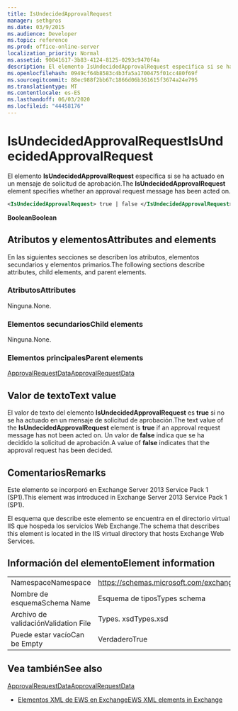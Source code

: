```yaml
---
title: IsUndecidedApprovalRequest
manager: sethgros
ms.date: 03/9/2015
ms.audience: Developer
ms.topic: reference
ms.prod: office-online-server
localization_priority: Normal
ms.assetid: 90841617-3b83-4124-8125-0293c9470f4a
description: El elemento IsUndecidedApprovalRequest especifica si se ha actuado en un mensaje de solicitud de aprobación.
ms.openlocfilehash: 0949cf64b8583c4b3fa5a1700475f01cc480f69f
ms.sourcegitcommit: 88ec988f2bb67c1866d06b361615f3674a24e795
ms.translationtype: MT
ms.contentlocale: es-ES
ms.lasthandoff: 06/03/2020
ms.locfileid: "44458176"
---
```

# <a name="isundecidedapprovalrequest"></a><span data-ttu-id="f64fa-103">IsUndecidedApprovalRequest</span><span class="sxs-lookup"><span data-stu-id="f64fa-103">IsUndecidedApprovalRequest</span></span>

<span data-ttu-id="f64fa-104">El elemento **IsUndecidedApprovalRequest** especifica si se ha actuado en un mensaje de solicitud de aprobación.</span><span class="sxs-lookup"><span data-stu-id="f64fa-104">The **IsUndecidedApprovalRequest** element specifies whether an approval request message has been acted on.</span></span> 
  
```XML
<IsUndecidedApprovalRequest> true | false </IsUndecidedApprovalRequest>
```

 <span data-ttu-id="f64fa-105">**Boolean**</span><span class="sxs-lookup"><span data-stu-id="f64fa-105">**Boolean**</span></span>
## <a name="attributes-and-elements"></a><span data-ttu-id="f64fa-106">Atributos y elementos</span><span class="sxs-lookup"><span data-stu-id="f64fa-106">Attributes and elements</span></span>

<span data-ttu-id="f64fa-107">En las siguientes secciones se describen los atributos, elementos secundarios y elementos primarios.</span><span class="sxs-lookup"><span data-stu-id="f64fa-107">The following sections describe attributes, child elements, and parent elements.</span></span>
  
### <a name="attributes"></a><span data-ttu-id="f64fa-108">Atributos</span><span class="sxs-lookup"><span data-stu-id="f64fa-108">Attributes</span></span>

<span data-ttu-id="f64fa-109">Ninguna.</span><span class="sxs-lookup"><span data-stu-id="f64fa-109">None.</span></span>
  
### <a name="child-elements"></a><span data-ttu-id="f64fa-110">Elementos secundarios</span><span class="sxs-lookup"><span data-stu-id="f64fa-110">Child elements</span></span>

<span data-ttu-id="f64fa-111">Ninguna.</span><span class="sxs-lookup"><span data-stu-id="f64fa-111">None.</span></span>
  
### <a name="parent-elements"></a><span data-ttu-id="f64fa-112">Elementos principales</span><span class="sxs-lookup"><span data-stu-id="f64fa-112">Parent elements</span></span>

[<span data-ttu-id="f64fa-113">ApprovalRequestData</span><span class="sxs-lookup"><span data-stu-id="f64fa-113">ApprovalRequestData</span></span>](approvalrequestdata.md)
  
## <a name="text-value"></a><span data-ttu-id="f64fa-114">Valor de texto</span><span class="sxs-lookup"><span data-stu-id="f64fa-114">Text value</span></span>

<span data-ttu-id="f64fa-115">El valor de texto del elemento **IsUndecidedApprovalRequest** es **true** si no se ha actuado en un mensaje de solicitud de aprobación.</span><span class="sxs-lookup"><span data-stu-id="f64fa-115">The text value of the **IsUndecidedApprovalRequest** element is **true** if an approval request message has not been acted on.</span></span> <span data-ttu-id="f64fa-116">Un valor de **false** indica que se ha decidido la solicitud de aprobación.</span><span class="sxs-lookup"><span data-stu-id="f64fa-116">A value of **false** indicates that the approval request has been decided.</span></span> 
  
## <a name="remarks"></a><span data-ttu-id="f64fa-117">Comentarios</span><span class="sxs-lookup"><span data-stu-id="f64fa-117">Remarks</span></span>

<span data-ttu-id="f64fa-118">Este elemento se incorporó en Exchange Server 2013 Service Pack 1 (SP1).</span><span class="sxs-lookup"><span data-stu-id="f64fa-118">This element was introduced in Exchange Server 2013 Service Pack 1 (SP1).</span></span>
  
<span data-ttu-id="f64fa-119">El esquema que describe este elemento se encuentra en el directorio virtual IIS que hospeda los servicios Web Exchange.</span><span class="sxs-lookup"><span data-stu-id="f64fa-119">The schema that describes this element is located in the IIS virtual directory that hosts Exchange Web Services.</span></span>
  
## <a name="element-information"></a><span data-ttu-id="f64fa-120">Información del elemento</span><span class="sxs-lookup"><span data-stu-id="f64fa-120">Element information</span></span>

|||
|:-----|:-----|
|<span data-ttu-id="f64fa-121">Namespace</span><span class="sxs-lookup"><span data-stu-id="f64fa-121">Namespace</span></span>  <br/> |https://schemas.microsoft.com/exchange/services/2006/types  <br/> |
|<span data-ttu-id="f64fa-122">Nombre de esquema</span><span class="sxs-lookup"><span data-stu-id="f64fa-122">Schema Name</span></span>  <br/> |<span data-ttu-id="f64fa-123">Esquema de tipos</span><span class="sxs-lookup"><span data-stu-id="f64fa-123">Types schema</span></span>  <br/> |
|<span data-ttu-id="f64fa-124">Archivo de validación</span><span class="sxs-lookup"><span data-stu-id="f64fa-124">Validation File</span></span>  <br/> |<span data-ttu-id="f64fa-125">Types. xsd</span><span class="sxs-lookup"><span data-stu-id="f64fa-125">Types.xsd</span></span>  <br/> |
|<span data-ttu-id="f64fa-126">Puede estar vacío</span><span class="sxs-lookup"><span data-stu-id="f64fa-126">Can be Empty</span></span>  <br/> |<span data-ttu-id="f64fa-127">Verdadero</span><span class="sxs-lookup"><span data-stu-id="f64fa-127">True</span></span>  <br/> |
   
## <a name="see-also"></a><span data-ttu-id="f64fa-128">Vea también</span><span class="sxs-lookup"><span data-stu-id="f64fa-128">See also</span></span>



[<span data-ttu-id="f64fa-129">ApprovalRequestData</span><span class="sxs-lookup"><span data-stu-id="f64fa-129">ApprovalRequestData</span></span>](approvalrequestdata.md)


- [<span data-ttu-id="f64fa-130">Elementos XML de EWS en Exchange</span><span class="sxs-lookup"><span data-stu-id="f64fa-130">EWS XML elements in Exchange</span></span>](ews-xml-elements-in-exchange.md)

